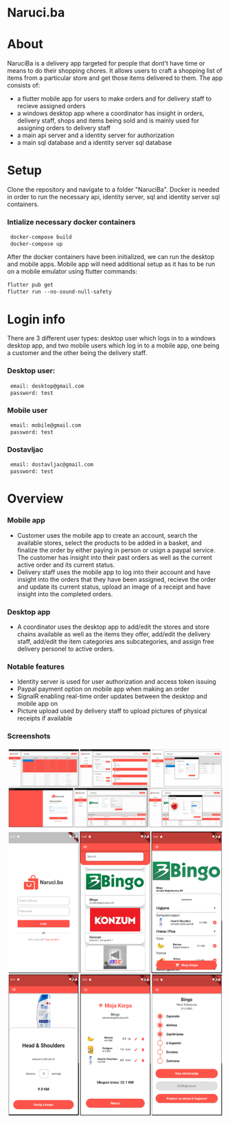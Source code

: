 # Naruci.ba
# About
NaruciBa is a delivery app targeted for people that dont't have time or means to do their shopping chores. It allows users to craft a shopping list of items from a particular store and get those items delivered to them. The app consists of:
  - a flutter mobile app for users to make orders and for delivery staff to recieve assigned orders
  - a windows desktop app where a coordinator has insight in orders, delivery staff, shops and items being sold and is mainly used for assigning orders to delivery staff 
  - a main api server and a identity server for authorization
  - a main sql database and a identity server sql database

# Setup
Clone the repository and navigate to a folder "NaruciBa". Docker is needed in order to run the necessary api, identity server, sql and identity server sql containers.

### Intialize necessary docker containers
 ```
  docker-compose build
  docker-compose up
 ```
 After the docker containers have been initialized, we can run the desktop and mobile apps. Mobile app will need additional setup as it has to be run on a mobile emulator using flutter commands:
  ```
  flutter pub get
  flutter run --no-sound-null-safety
 ```
# Login info
There are 3 different user types: desktop user which logs in to a windows desktop app, and two mobile users which log in to a mobile app, one being a customer and the other being the delivery staff.
### Desktop user:
 ```
  email: desktop@gmail.com
  password: test
 ```
### Mobile user
 ```
  email: mobile@gmail.com
  password: test
 ```
### Dostavljac
 ```
  email: dostavljac@gmail.com
  password: test
 ```
 
# Overview
### Mobile app
- Customer uses the mobile app to create an account, search the available stores, select the products to be added in a basket, and finalize the order by either paying in person or usign a paypal service. The customer has insight into their past orders as well as the current active order and its current status.
- Delivery staff uses the mobile app to log into their account and have insight into the orders that they have been assigned, recieve the order and update its current status, upload an image of a receipt and have insight into the completed orders.

### Desktop app
- A coordinator uses the desktop app to add/edit the stores and store chains available as well as the items they offer, add/edit the delivery staff, add/edit the item categories ans subcategories, and assign free delivery personel to active orders.

### Notable features
- Identity server is used for user authorization and access token issuing
- Paypal payment option on mobile app when making an order
- SignalR enabling real-time order updates between the desktop and mobile app on
- Picture upload used by delivery staff to upload pictures of physical receipts if available

### Screenshots
![Screenshot_1](https://github.com/WeH1D/Naruci.ba/blob/main/Screenshots/Desktop.jpg)
![Screenshot_2](https://github.com/WeH1D/Naruci.ba/blob/main/Screenshots/mobile.jpg)


